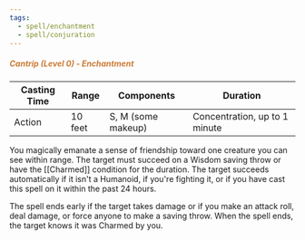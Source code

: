 ```yaml
---
tags:
  - spell/enchantment
  - spell/conjuration
---
```

##### *<span style="color:rgb(203, 123, 55)">Cantrip (Level 0) - Enchantment</span>*

| Casting Time | Range   | Components         | Duration                      |
| ------------ | ------- | ------------------ | ----------------------------- |
| Action       | 10 feet | S, M (some makeup) | Concentration, up to 1 minute |


You magically emanate a sense of friendship toward one creature you can see within range. The target must succeed on a Wisdom saving throw or have the [[Charmed]] condition for the duration. The target succeeds automatically if it isn't a Humanoid, if you're fighting it, or if you have cast this spell on it within the past 24 hours.  

The spell ends early if the target takes damage or if you make an attack roll, deal damage, or force anyone to make a saving throw. When the spell ends, the target knows it was Charmed by you.